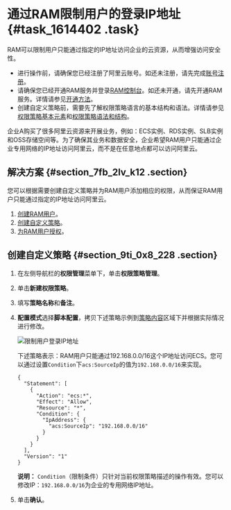 # 通过RAM限制用户的登录IP地址 {#task_1614402 .task}

RAM可以限制用户只能通过指定的IP地址访问企业的云资源，从而增强访问安全性。

-   进行操作前，请确保您已经注册了阿里云账号。如还未注册，请先完成[账号注册](https://account.alibabacloud.com/register/intl_register.htm)。
-   请确保您已经开通RAM服务并登录[RAM控制台](https://ram.console.aliyun.com/)。如还未开通，请先开通RAM服务。详情请参见[开通方法](../../../../intl.zh-CN/产品定价/开通方法.md#)。
-   创建自定义策略前，需要先了解权限策略语言的基本结构和语法。详情请参见[权限策略基本元素](../../../../intl.zh-CN/用户指南/权限策略/权限策略语言/权限策略基本元素.md#)和[权限策略语法和结构](../../../../intl.zh-CN/用户指南/权限策略/权限策略语言/权限策略语法和结构.md#)。

企业A购买了很多阿里云资源来开展业务，例如：ECS实例、RDS实例、SLB实例和OSS存储空间等。为了确保其业务和数据安全，企业希望RAM用户只能通过企业专用网络的IP地址访问阿里云，而不是在任意地点都可以访问阿里云。

## 解决方案 {#section_7fb_2lv_k12 .section}

您可以根据需要创建自定义策略并为RAM用户添加相应的权限，从而保证RAM用户只能通过指定的IP地址访问阿里云。

1.  [创建RAM用户](../../../../intl.zh-CN/用户指南/用户/创建RAM用户.md#)。
2.  [创建自定义策略](#section_9ti_0x8_228)。
3.  [为RAM用户授权](../../../../intl.zh-CN/用户指南/用户/为RAM用户授权.md#)。

## 创建自定义策略 {#section_9ti_0x8_228 .section}

1.  在左侧导航栏的**权限管理**菜单下，单击**权限策略管理**。
2.  单击**新建权限策略**。
3.  填写**策略名称**和**备注**。
4.  **配置模式**选择**脚本配置**，拷贝下述策略示例到[策略内容](https://ram.console.aliyun.com/policies/new)区域下并根据实际情况进行修改。 

    ![限制用户登录IP地址](http://static-aliyun-doc.oss-cn-hangzhou.aliyuncs.com/assets/img/1280070/156819066654965_zh-CN.png)

    下述策略表示：RAM用户只能通过192.168.0.0/16这个IP地址访问ECS。您可以通过设置`Condition`下`acs:SourceIp`的值为`192.168.0.0/16`来实现。

    ``` {#codeblock_3ci_blk_288 .lanuage-xml}
    {
      "Statement": [
        {
          "Action": "ecs:*",
          "Effect": "Allow",
          "Resource": "*",
          "Condition": {
            "IpAddress": {
              "acs:SourceIp": "192.168.0.0/16"
            }
          }
        }
      ],
      "Version": "1"
    }
    ```

    **说明：** `Condition`（限制条件）只针对当前权限策略描述的操作有效。您可以修改IP：`192.168.0.0/16`为企业的专用网络IP地址。

5.  单击**确认**。

